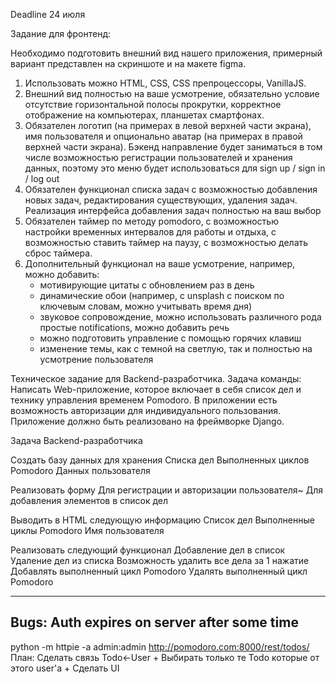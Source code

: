Deadline 24 июля

Задание для фронтенд:

Необходимо подготовить внешний вид нашего приложения, примерный вариант представлен на скриншоте и на макете figma.

1. Использовать можно HTML, CSS, CSS препроцессоры, VanillaJS.
2. Внешний вид полностью на ваше усмотрение, обязательно условие отсутствие горизонтальной полосы прокрутки, корректное отображение на компьютерах, планшетах смартфонах.
3. Обязателен логотип (на примерах в левой верхней части экрана), имя пользователя и опционально аватар (на примерах в правой верхней части экрана). Бэкенд направление будет заниматься в том числе возможностью регистрации пользователей и хранения данных, поэтому это меню будет использоваться для sign up / sign in / log out
4. Обязателен функционал списка задач с возможностью добавления новых задач, редактирования существующих, удаления задач. Реализация интерфейса добавления задач полностью на ваш выбор
5. Обязателен таймер по методу pomodoro, с возможностью настройки временных интервалов для работы и отдыха, с возможностью ставить таймер на паузу, с возможностью делать сброс таймера.
6. Дополнительный функционал на ваше усмотрение, например, можно добавить:
    - мотивирующие цитаты с обновлением раз в день
    - динамические обои (например, с unsplash с поиском по ключевым словам, можно учитывать время дня)
    - звуковое сопровождение, можно использовать различного рода простые notifications, можно добавить речь
    - можно подготовить управление с помощью горячих клавиш
    - изменение темы, как с темной на светлую, так и полностью на усмотрение пользователя

Техническое задание для Backend-разработчика.
Задача команды: Написать Web-приложение, которое включает в себя список дел и технику управления временем Pomodoro. В приложении есть возможность авторизации для индивидуального пользования. Приложение должно быть реализовано на фреймворке Django.

Задача Backend-разработчика

Создать базу данных для хранения
Списка дел
Выполненных циклов Pomodoro
Данных пользователя

Реализовать форму
Для регистрации и авторизации пользователя~
Для добавления элементов в список дел

Выводить в HTML следующую информацию
Список дел
Выполненные циклы Pomodoro
Имя пользователя

Реализовать следующий функционал
Добавление дел в список
Удаление дел из списка
Возможность удалить все дела за 1 нажатие
Добавлять выполненный цикл Pomodoro
Удалять выполненный цикл Pomodoro

----
Bugs:
Auth expires on server after some time
--

python -m httpie -a admin:admin http://pomodoro.com:8000/rest/todos/
План:
Сделать связь Todo<-User +
Выбирать только те Todo которые от этого user'а  +
Сделать UI